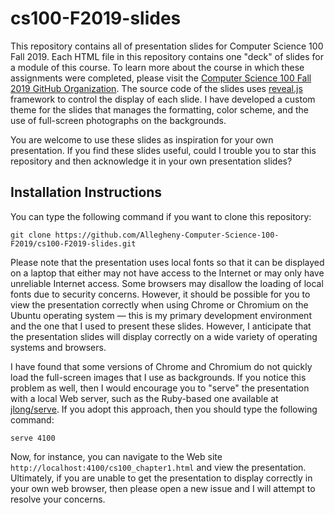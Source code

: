 # cs100-F2019-slides

This repository contains all of presentation slides for Computer Science 100
Fall 2019. Each HTML file in this repository contains one "deck" of slides for a
module of this course. To learn more about the course in which these assignments
were completed, please visit the [Computer Science 100 Fall 2019 GitHub
Organization](https://github.com/Allegheny-Computer-Science-100-F2019). The
source code of the slides uses
[reveal.js](https://github.com/hakimel/reveal.js/) framework to control the
display of each slide. I have developed a custom theme for the slides that
manages the formatting, color scheme, and the use of full-screen photographs on
the backgrounds.

You are welcome to use these slides as inspiration for your own presentation. If
you find these slides useful, could I trouble you to star this repository and
then acknowledge it in your own presentation slides?

## Installation Instructions

You can type the following command if you want to clone this repository:

```shell
git clone https://github.com/Allegheny-Computer-Science-100-F2019/cs100-F2019-slides.git
```

Please note that the presentation uses local fonts so that it can be displayed
on a laptop that either may not have access to the Internet or may only have
unreliable Internet access. Some browsers may disallow the loading of local
fonts due to security concerns. However, it should be possible for you to view
the presentation correctly when using Chrome or Chromium on the Ubuntu operating
system &mdash; this is my primary development environment and the one that I
used to present these slides. However, I anticipate that the presentation slides
will display correctly on a wide variety of operating systems and browsers.

I have found that some versions of Chrome and Chromium do not quickly load the
full-screen images that I use as backgrounds. If you notice this problem as
well, then I would encourage you to "serve" the presentation with a local Web
server, such as the Ruby-based one available at
[jlong/serve](https://github.com/jlong/serve). If you adopt this approach, then
you should type the following command:

```shell
serve 4100
```

Now, for instance, you can navigate to the Web site
`http://localhost:4100/cs100_chapter1.html` and view the presentation.
Ultimately, if you are unable to get the presentation to display correctly in
your own web browser, then please open a new issue and I will attempt to resolve
your concerns.
